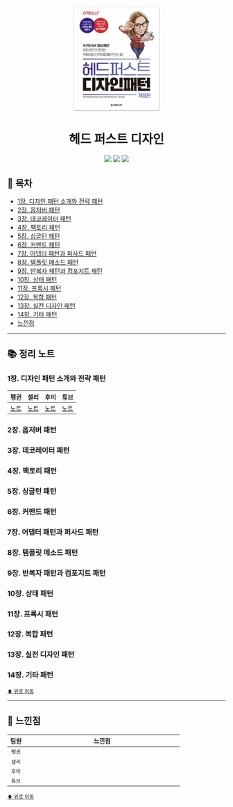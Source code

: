 <div align="center">
  <a href="http://www.yes24.com/Product/Goods/108192370">
      <img src="./images/thumbnail.png" alt="Logo" width="200">
  </a>
  <h1>헤드 퍼스트 디자인 </h1>
  <div>
    <img src="https://img.shields.io/badge/저자-에릭%20프리먼%20외%203인-e76f51?style=for-the-badge"/>
    <img src="https://img.shields.io/badge/출판사-한빛미디어-faa307?style=for-the-badge"/>
    <img src="https://img.shields.io/badge/기간-2022.09.22%20~-52b788?style=for-the-badge"/>
  </div>
</div>

## 📝 목차

- [1장. 디자인 패턴 소개와 전략 패턴](#1장-디자인-패턴-소개와-전략-패턴)
- [2장. 옵저버 패턴](#2장-옵저버-패턴)
- [3장. 데코레이터 패턴](#3장-데코레이터-패턴)
- [4장. 팩토리 패턴](#4장-팩토리-패턴)
- [5장. 싱글턴 패턴](#5장-싱글턴-패턴)
- [6장. 커맨드 패턴](#6장-커맨드-패턴)
- [7장. 어댑터 패턴과 퍼사드 패턴](#7장-어댑터-패턴과-퍼사드-패턴)
- [8장. 템플릿 메소드 패턴](#8장-템플릿-메소드-패턴)
- [9장. 반복자 패턴과 컴포지트 패턴](#9장-반복자-패턴과-컴포지트-패턴)
- [10장. 상태 패턴](#10장-상태-패턴)
- [11장. 프록시 패턴](#11장-프록시-패턴)
- [12장. 복합 패턴](#12장-복합-패턴)
- [13장. 실전 디자인 패턴](#13장-실전-디자인-패턴)
- [14장. 기타 패턴](#14장-기타-패턴)
- [느낀점](#-느낀점)

---

## 📚 정리 노트

### 1장. 디자인 패턴 소개와 전략 패턴

|                              **펭귄**                              |                             **샐리**                             |                            **후미**                             |                            **튜브**                             |
| :----------------------------------------------------------------: | :--------------------------------------------------------------: | :-------------------------------------------------------------: | :-------------------------------------------------------------: |
| [노트](./notes/penguin/README.md#1장-디자인-패턴-소개와-전략-패턴) | [노트](./notes/sally/README.md#1장-디자인-패턴-소개와-전략-패턴) | [노트](./notes/humi/README.md#1장-디자인-패턴-소개와-전략-패턴) | [노트](./notes/tube/README.md#1장-디자인-패턴-소개와-전략-패턴) |

### 2장. 옵저버 패턴

### 3장. 데코레이터 패턴

### 4장. 팩토리 패턴

### 5장. 싱글턴 패턴

### 6장. 커맨드 패턴

### 7장. 어댑터 패턴과 퍼사드 패턴

### 8장. 템플릿 메소드 패턴

### 9장. 반복자 패턴과 컴포지트 패턴

### 10장. 상태 패턴

### 11장. 프록시 패턴

### 12장. 복합 패턴

### 13장. 실전 디자인 패턴

### 14장. 기타 패턴

<small><a href="#-목차">⬆️ 위로 이동</a></small>

---

## 💬 느낀점

<table>
  <thead>
    <tr>
      <th width='10%'>팀원</th>
      <th width='90%'>느낀점</th>
    </tr>
  </thead>
  <tbody>
    <tr>
      <td align='center'><code>펭귄</code></td>
      <td></td>
    </tr>
    <tr>
      <td align='center'><code>샐리</code></td>
      <td></td>
    </tr>
    <tr>
      <td align='center'><code>후미</code></td>
      <td></td>
    </tr>
    <tr>
      <td align='center'><code>튜브</code></td>
      <td></td>
    </tr>
  </tbody>
</table>

<small><a href="#-목차">⬆️ 위로 이동</a></small>
